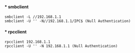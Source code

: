 #### * smbclient
```
smbclient -L //192.168.1.1
smbclient -U '' -N//192.168.1.1/IPC$ (Null Authentication)
```
#### * rpcclient
```
rpcclient 192.168.1.1
rpcclient -U '' -N 192.168.1.1 (Null Authentication)
```
